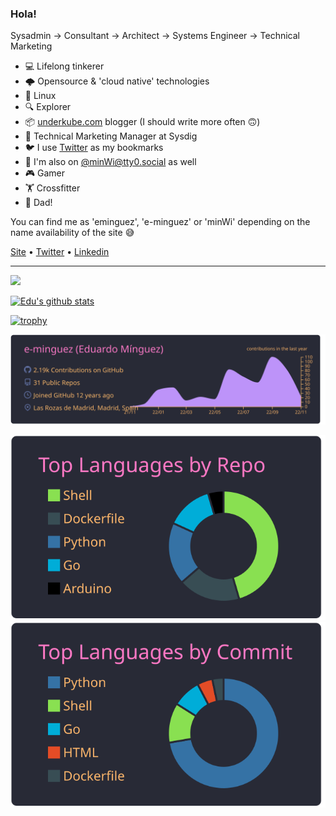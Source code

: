 ### Hola!

Sysadmin -> Consultant -> Architect -> Systems Engineer -> Technical Marketing

- 💻 Lifelong tinkerer
- 🌩️ Opensource & 'cloud native' technologies
- 🐧 Linux
- 🔍 Explorer
- 📦 [underkube.com](https://underkube.com) blogger (I should write more often 🙃)
- 🎩 Technical Marketing Manager at Sysdig
- 🐦 I use [Twitter](https://twitter.com/minWi) as my bookmarks
- 🐘 I'm also on [@minWi@tty0.social](https://tty0.social/@minWi) as well
- 🎮 Gamer
- 🏋️ Crossfitter
- 👶 Dad!

You can find me as 'eminguez', 'e-minguez' or 'minWi' depending on the name availability of the site 😅

[Site](https://www.eduardominguez.es/) • [Twitter](https://twitter.com/minWi) • [Linkedin](https://www.linkedin.com/in/eminguez/)

---
![](https://komarev.com/ghpvc/?username=e-minguez&color=lightgrey&style=plastic)

[![Edu's github stats](https://github-readme-stats.vercel.app/api?username=e-minguez&show_icons=true)](https://github.com/anuraghazra/github-readme-stats)

[![trophy](https://github-profile-trophy.vercel.app/?username=e-minguez&theme=gruvbox)](https://github.com/ryo-ma/github-profile-trophy)

[![](https://raw.githubusercontent.com/e-minguez/e-minguez/master/profile-summary-card-output/dracula/0-profile-details.svg)](https://github.com/vn7n24fzkq/github-profile-summary-cards)

[![](https://raw.githubusercontent.com/e-minguez/e-minguez/master/profile-summary-card-output/dracula/1-repos-per-language.svg)](https://github.com/vn7n24fzkq/github-profile-summary-cards)
[![](https://raw.githubusercontent.com/e-minguez/e-minguez/master/profile-summary-card-output/dracula/2-most-commit-language.svg)](https://github.com/vn7n24fzkq/github-profile-summary-cards)
